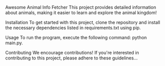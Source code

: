Awesome Animal Info Fetcher
This project provides detailed information about animals, making it easier to learn and explore the animal kingdom!

Installation
To get started with this project, clone the repository and install the necessary dependencies listed in requirements.txt using pip.

Usage
To run the program, execute the following command: python main.py.

Contributing
We encourage contributions! If you're interested in contributing to this project, please adhere to these guidelines...